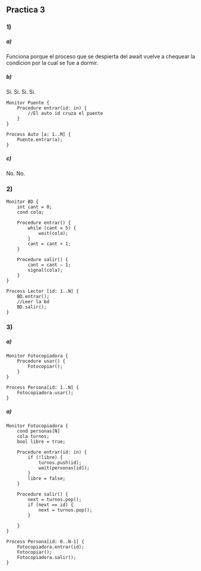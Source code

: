 ## Practica 3

### 1)
##### a)
Funciona porque el proceso que se despierta del await vuelve a chequear la condicion por la cual se fue a dormir.

##### b) 
Si. Si. Si. Si.
```
Monitor Puente {
    Procedure entrar(id: in) {
        //El auto id cruza el puente
    }
}

Process Auto [a: 1..M] {
    Puente.entrar(a);
}
```

##### c)
No. No.

### 2)
```
Monitor BD {
    int cant = 0;
    cond cola;

    Procedure entrar() {
        while (cant = 5) {
            wait(cola);
        }
        cant = cant + 1;
    }

    Procedure salir() {
        cant = cant – 1;
        signal(cola);
    }
}

Process Lector [id: 1..N] {
    BD.entrar();
    //Leer la bd
    BD.salir();
}
```

### 3)
##### a) 
```
Monitor Fotocopiadora {
    Procedure usar() {
        Fotocopiar();
    }
}

Process Persona[id: 1..N] {
    Fotocopiadora.usar();
}
```

##### a) 
```
Monitor Fotocopiadora {
    cond personas[N]
    cola turnos;
    bool libre = true;

    Procedure entrar(id: in) {
        if (!libre) {
            turnos.push(id);
            wait(personas[id]);
        }
        libre = false;
    }

    Procedure salir() {
        next = turnos.pop();
        if (next == id) {
            next = turnos.pop();
        }
        
    }
}

Process Persona[id: 0..N-1] {
    Fotocopiadora.entrar(id);
    Fotocopiar();
    Fotocopiadora.salir();
}
```
